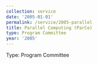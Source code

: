 ```yaml
---
collection: service
date: '2005-01-01'
permalink: /service/2005-parallel
title: Parallel Computing (ParCo)
type: Program Committee
year: '2005'
---
```


Type: Program Committee
